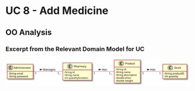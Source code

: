
# UC 8 - Add Medicine

## OO Analysis

### Excerpt from the Relevant Domain Model for UC

![UC8_MD](UC8_MD.svg)


